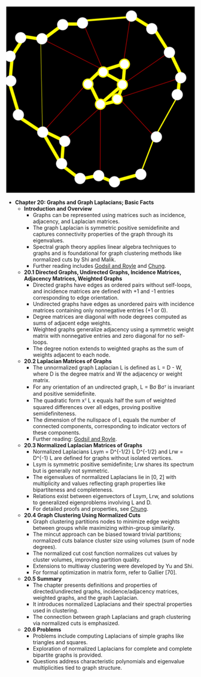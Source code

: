 ![ATD-ch20-linalg-graphs-laplacians](ATD-ch20-linalg-graphs-laplacians.best.png)

- **Chapter 20: Graphs and Graph Laplacians; Basic Facts**
  - **Introduction and Overview**
    - Graphs can be represented using matrices such as incidence, adjacency, and Laplacian matrices.  
    - The graph Laplacian is symmetric positive semidefinite and captures connectivity properties of the graph through its eigenvalues.  
    - Spectral graph theory applies linear algebra techniques to graphs and is foundational for graph clustering methods like normalized cuts by Shi and Malik.  
    - Further reading includes [Godsil and Royle](https://link.springer.com/book/10.1007/978-1-4614-0667-9) and [Chung](https://bookstore.ams.org/cbms-92).  
  - **20.1 Directed Graphs, Undirected Graphs, Incidence Matrices, Adjacency Matrices, Weighted Graphs**
    - Directed graphs have edges as ordered pairs without self-loops, and incidence matrices are defined with +1 and -1 entries corresponding to edge orientation.  
    - Undirected graphs have edges as unordered pairs with incidence matrices containing only nonnegative entries (+1 or 0).  
    - Degree matrices are diagonal with node degrees computed as sums of adjacent edge weights.  
    - Weighted graphs generalize adjacency using a symmetric weight matrix with nonnegative entries and zero diagonal for no self-loops.  
    - The degree notion extends to weighted graphs as the sum of weights adjacent to each node.  
  - **20.2 Laplacian Matrices of Graphs**
    - The unnormalized graph Laplacian L is defined as L = D - W, where D is the degree matrix and W the adjacency or weight matrix.  
    - For any orientation of an undirected graph, L = Bσ Bσᵀ is invariant and positive semidefinite.  
    - The quadratic form xᵀ L x equals half the sum of weighted squared differences over all edges, proving positive semidefiniteness.  
    - The dimension of the nullspace of L equals the number of connected components, corresponding to indicator vectors of these components.  
    - Further reading: [Godsil and Royle](https://link.springer.com/book/10.1007/978-1-4614-0667-9).  
  - **20.3 Normalized Laplacian Matrices of Graphs**
    - Normalized Laplacians Lsym = D^{-1/2} L D^{-1/2} and Lrw = D^{-1} L are defined for graphs without isolated vertices.  
    - Lsym is symmetric positive semidefinite; Lrw shares its spectrum but is generally not symmetric.  
    - The eigenvalues of normalized Laplacians lie in [0, 2] with multiplicity and values reflecting graph properties like bipartiteness and completeness.  
    - Relations exist between eigenvectors of Lsym, Lrw, and solutions to generalized eigenproblems involving L and D.  
    - For detailed proofs and properties, see [Chung](https://bookstore.ams.org/cbms-92).  
  - **20.4 Graph Clustering Using Normalized Cuts**
    - Graph clustering partitions nodes to minimize edge weights between groups while maximizing within-group similarity.  
    - The mincut approach can be biased toward trivial partitions; normalized cuts balance cluster size using volumes (sum of node degrees).  
    - The normalized cut cost function normalizes cut values by cluster volumes, improving partition quality.  
    - Extensions to multiway clustering were developed by Yu and Shi.  
    - For formal optimization in matrix form, refer to Gallier [70].  
  - **20.5 Summary**
    - The chapter presents definitions and properties of directed/undirected graphs, incidence/adjacency matrices, weighted graphs, and the graph Laplacian.  
    - It introduces normalized Laplacians and their spectral properties used in clustering.  
    - The connection between graph Laplacians and graph clustering via normalized cuts is emphasized.  
  - **20.6 Problems**
    - Problems include computing Laplacians of simple graphs like triangles and squares.  
    - Exploration of normalized Laplacians for complete and complete bipartite graphs is provided.  
    - Questions address characteristic polynomials and eigenvalue multiplicities tied to graph structure.

